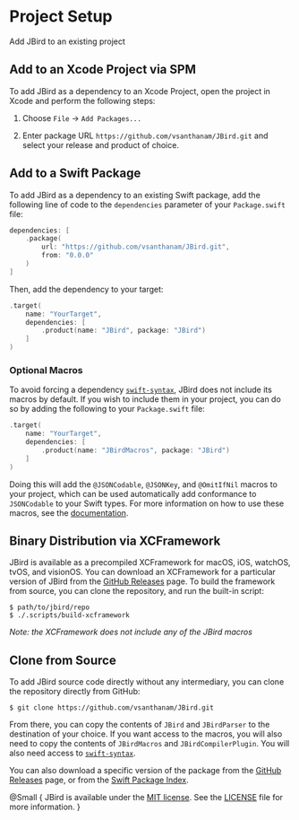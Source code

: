 # Project Setup

Add JBird to an existing project

## Add to an Xcode Project via SPM

To add JBird as a dependency to an Xcode Project, open the project in Xcode and perform the following steps:

1. Choose `File` → `Add Packages...`

2. Enter package URL `https://github.com/vsanthanam/JBird.git` and select your release and product of choice.

## Add to a Swift Package

To add JBird as a dependency to an existing Swift package, add the following line of code to the `dependencies` parameter of your `Package.swift` file:

```swift
dependencies: [
    .package(
        url: "https://github.com/vsanthanam/JBird.git",
        from: "0.0.0"
    )
]
```

Then, add the dependency to your target:

```swift
.target(
    name: "YourTarget",
    dependencies: [
        .product(name: "JBird", package: "JBird")
    ]
)
```

### Optional Macros

To avoid forcing a dependency [`swift-syntax`](https://github.com/swiftlang/swift-syntax), JBird does not include its macros by default. If you wish to include them in your project, you can do so by adding the following to your `Package.swift` file:

```swift
.target(
    name: "YourTarget",
    dependencies: [
        .product(name: "JBirdMacros", package: "JBird")
    ]
)
```

Doing this will add the `@JSONCodable`, `@JSONKey`, and `@OmitIfNil` macros to your project, which can be used automatically add conformance to ``JSONCodable`` to your Swift types. For more information on how to use these macros, see the [documentation](https://usejbird.com/docs/documentation/jbird).

## Binary Distribution via XCFramework

JBird is available as a precompiled XCFramework for macOS, iOS, watchOS, tvOS, and visionOS. You can download an XCFramework for a particular version of JBird from the [GitHub Releases](https://github.com/vsanthanam/JBird/release) page. To build the framework from source, you can clone the repository, and run the built-in script:

```shell
$ path/to/jbird/repo
$ ./.scripts/build-xcframework
```

*Note: the XCFramework does not include any of the JBird macros*

## Clone from Source

To add JBird source code directly without any intermediary, you can clone the repository directly from GitHub:

```shell
$ git clone https://github.com/vsanthanam/JBird.git
```

From there, you can copy the contents of `JBird` and `JBirdParser` to the destination of your choice. If you want access to the macros, you will also need to copy the contents of `JBirdMacros` and `JBirdCompilerPlugin`. You will also need access to [`swift-syntax`](https://github.com/swiftlang/swift-syntax).

You can also download a specific version of the package from the [GitHub Releases](https://github.com/vsanthanam/JBird/releases) page, or from the [Swift Package Index](https://swiftpackageindex.com/vsanthanam/JBird).

@Small {
    JBird is available under the [MIT license](https://en.wikipedia.org/wiki/MIT_License). See the [LICENSE](https://github.com/vsanthanam/JBird/blob/main/LICENSE) file for more information.
}
